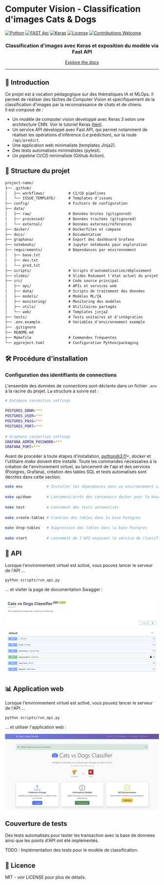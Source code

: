 # Computer Vision - Classification d'images Cats & Dogs

[![Python](https://img.shields.io/badge/Python-3.8+-3776AB?style=for-the-badge&logo=python&logoColor=white)](https://www.python.org)
[![FAST Api](https://img.shields.io/badge/FastAPI-005571?style=for-the-badge&logo=fastapi&logoColor=white)](https://fastapi.tiangolo.com/)
[![Keras](https://img.shields.io/badge/Keras-%23D00000.svg?style=for-the-badge&logo=Keras&logoColor=white)](https://keras.io/)
[![License](https://img.shields.io/badge/License-MIT-yellow.svg?style=for-the-badge)](LICENSE)
[![Contributions Welcome](https://img.shields.io/badge/contributions-welcome-brightgreen.svg?style=for-the-badge)](CONTRIBUTING.md)

<div align="center">

<h3>Classification d'images avec Keras et exposition du modèle via Fast API</br></h3>

[Explore the docs](docs/)

</div>

---

## 📌 Introduction

Ce projet est à vocation pédagogique sur des thématiques IA et MLOps. Il permet de réaliser des tâches de Computer Vision et spécifiquement de la classification d'images par la reconnaissance de chats et de chiens.  
Il est composé de :

- Un modèle de computer vision développé avec Keras 3 selon une architecture CNN. Voir le tutoriel Keras ([lien](https://keras.io/examples/vision/image_classification_from_scratch/)).
- Un service API développé avec Fast API, qui permet notamment de réaliser les opérations d'inférence (i.e prédiction), sur la route `/api/predict`.
- Une application web minimaliste (templates Jinja2).
- Des tests automatisés minimalistes (pytest).
- Un pipeline CI/CD minimaliste (Github Action).

## 📁 Structure du projet

```txt
project-name/
├── .github/
│   ├── workflows/           # CI/CD pipelines
│   └── ISSUE_TEMPLATE/      # Templates d'issues
├── config/                  # Fichiers de configuration
├── data/
│   ├── raw/                 # Données brutes (gitignored)
│   ├── processed/           # Données traitées (gitignored)
│   └── external/            # Données externes/références
├── docker/                  # Dockerfiles et compose
├── docs/                    # Documentation
├── graphana/                # Export des dashboard Grafana 
├── notebooks/               # Jupyter notebooks pour exploration
├── requirements/            # Dépendances par environnement
│   ├── base.txt
│   ├── dev.txt
│   └── prod.txt
├── scripts/                 # Scripts d'automatisation/déploiement
├── slides/                  # Slides Rséumant l'état actuel du projet
├── src/                     # Code source principal
│   ├── api/                 # APIs et services web
│   ├── data/                # Scripts de traitement des données
│   ├── models/              # Modèles ML/IA
│   ├── monitoring/          # Monitoring des modèles
│   ├── utils/               # Utilitaires partagés
│   └── web/                 # Templates jinja2
├── tests/                   # Tests unitaires et d'intégration
├── .env.example             # Variables d'environnement exemple
├── .gitignore
├── README.md
├── Makefile                 # Commandes fréquentes
└── pyproject.toml           # Configuration Python/packaging
```

## 🛠️ Procédure d'installation

### Configuration des identifiants de connections

L'ensemble des données de connections sont déclarés dans un fichier `.env` à  la racine du projet. La structure à suivre est :

```bash
# Database connection settings

POSTGRES_DBNM=***
POSTGRES_USER=***
POSTGRES_PASS=***
POSTGRES_PORT=***

# Graphana connection settings
GRAFANA_ADMIN_PASSWORD=***
GRAFANA_PORT=***
```

Avant de procéder à toute étapes d'installation, *python@3.11+*, *docker* et l'utilitaire *make* doivent être installé. Toute les commandes nécessaires à la création de l'environement virtuel, au lancement de l'api et des services (Postgres, Grafana), création des tables SQL et tests automatisés sont décrites dans cette section.

```bash
make env           # Installer les dépendances dans un environnement virtuel

make up/down       # Lancement/arrêt des conteneurs docker pour la base Postgres et Grafana

make test          # Lancement des tests automatisés

make create-tables # Creation des tables dans la base Postgres

make drop-tables   # Suppression des tables dans la base Postgres

make start         # Lancement de l'API exposant le service de classification
```

## 🎯 API

Lorsque l'environnement virtuel est activé, vous pouvez lancer le serveur de l'API ...

```bash
python scripts/run_api.py
```

... et visiter la page de documentation Swagger :

![Swagger](/docs/img/swagger.png "Page de documentation de l'API")

## 📊 Application web

Lorsque l'environnement virtuel est activé, vous pouvez lancer le serveur de l'API ...

```bash
python scripts/run_api.py
```

... et utiliser l'application web :

![Web APP](/docs/img/web.png "Application web du projet")

## Couverture de tests

Des tests automatisés pour tester les transaction avec la base de données ainsi que les points d'API ont été implémentés.

TODO : Implémentation des tests pour le modèle de classification.

## 📄 Licence

MIT - voir LICENSE pour plus de détails.
